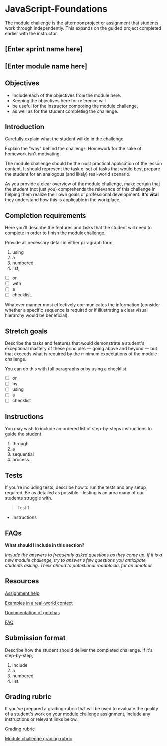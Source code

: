 # JavaScript-Foundations

The module challenge is the afternoon project or assignment that students work through independently. This expands on the guided project completed earlier with the instructor.

## [Enter sprint name here]

## [Enter module name here]

## Objectives

- Include each of the objectives from the module here.
- Keeping the objectives here for reference will
- be useful for the instructor composing the module challenge,
- as well as for the student completing the challenge.

## Introduction

Carefully explain what the student will do in the challenge.

Explain the "why" behind the challenge. Homework for the sake of homework isn't motivating. 

The module challenge should be the most practical application of the lesson content. It should represent the task or set of tasks that would best prepare the student for an analogous (and likely) real-world scenario.

As you provide a clear overview of the module challenge, make certain that the student (not just you) comprehends the relevance of this challenge in helping them realize their own goals of professional development. **It's vital** they understand how this is applicable in the workplace.

## Completion requirements

Here you'll describe the features and tasks that the student will need to complete in order to finish the module challenge.

Provide all necessary detail in either paragraph form,

1. using
2. a
3. numbered
4. list,
- [ ]  or
- [ ]  with
- [ ]  a
- [ ]  checklist.

Whatever manner most effectively communicates the information (consider whether a specific sequence is required or if illustrating a clear visual hierarchy would be beneficial).

## Stretch goals

Describe the tasks and features that would demonstrate a student's exceptional mastery of these principles — going above and beyond — but that exceeds what is required by the minimum expectations of the module challenge.

You can do this with full paragraphs or by using a checklist.

- [ ]  or
- [ ]  by
- [ ]  using
- [ ]  a
- [ ]  checklist

## Instructions

You may wish to include an ordered list of step-by-steps instructions to guide the student 

1. through
2. a 
3. sequential
4. process.

## Tests

If you're including tests, describe how to run the tests and any setup required. Be as detailed as possible – testing is an area many of our students struggle with.

> Test 1

- Instructions

## FAQs

**What should I include in this section?**

*Include the answers to frequently asked questions as they come up. If it is a new module challenge, try to answer a few questions you anticipate students asking. Think ahead to potentional roadblocks for an amateur.*

## Resources

[Assignment help](example)

[Examples in a real-world context](example)

[Documentation of gotchas](example)

[FAQ](example)

## Submission format

Describe how the student should deliver the completed challenge. If it's step-by-step,

1. include
2. a
3. numbered
4. list.

## Grading rubric

If you've prepared a grading rubric that will be used to evaluate the quality of a student's work on your module challenge assignment, include any instructions or relevant links below.

[Grading rubric](example)

[Module challenge grading rubric](https://www.notion.so/e7b32e56ebad4f57b3521efb886f4508)